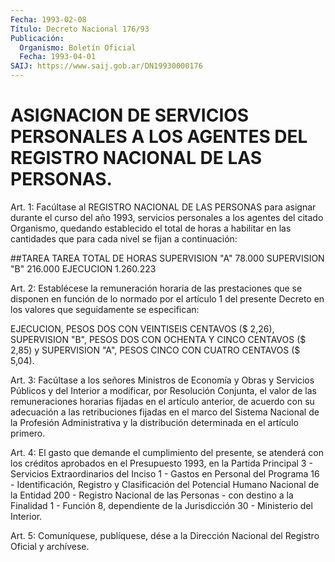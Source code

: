 ```yaml
---
Fecha: 1993-02-08
Título: Decreto Nacional 176/93
Publicación:
  Organismo: Boletín Oficial
  Fecha: 1993-04-01
SAIJ: https://www.saij.gob.ar/DN19930000176
---
```

# ASIGNACION  DE  SERVICIOS  PERSONALES  A  LOS  AGENTES DEL REGISTRO NACIONAL DE LAS PERSONAS.

<a id="1"></a>
Art.  1:  Facúltase  al REGISTRO NACIONAL DE LAS PERSONAS para asignar durante el curso del  año  1993, servicios personales a los agentes  del citado Organismo, quedando  establecido  el  total  de horas a habilitar  en las cantidades que para cada nivel se fijan a continuación:

##TAREA TAREA                    TOTAL DE HORAS SUPERVISION "A"              78.000 SUPERVISION "B"             216.000 EJECUCION                   1.260.223

<a id="2"></a>
Art. 2: Establécese la remuneración horaria de las prestaciones que  se  disponen  en  función  de lo normado por el artículo 1 del presente Decreto en los valores que  seguidamente  se  especifican:

EJECUCION,  PESOS DOS CON VEINTISEIS CENTAVOS ($ 2,26), SUPERVISION "B", PESOS DOS  CON OCHENTA Y CINCO CENTAVOS ($ 2,85) y SUPERVISION "A", PESOS CINCO CON CUATRO CENTAVOS ($ 5,04).

<a id="3"></a>
Art. 3: Facúltase a los señores Ministros de Economía y Obras y Servicios  Públicos  y  del  Interior  a  modificar, por Resolución Conjunta,  el valor de las remuneraciones horarias  fijadas  en  el artículo anterior, de acuerdo con su adecuación a las retribuciones  fijadas  en  el  marco  del  Sistema  Nacional de la Profesión  Administrativa  y  la  distribución  determinada  en  el artículo primero.

<a id="4"></a>
Art.  4: El gasto que demande el cumplimiento del presente, se atenderá con  los  créditos aprobados en el Presupuesto 1993, en la Partida Principal 3  -  Servicios  Extraordinarios  del  Inciso 1 - Gastos  en  Personal  del Programa 16 - Identificación, Registro  y Clasificación del Potencial  Humano  Nacional  de  la Entidad 200 - Registro Nacional de las Personas - con destino a la  Finalidad 1 - Función  8,  dependiente  de  la  Jurisdicción 30 - Ministerio  del Interior.

<a id="5"></a>
Art.  5: Comuníquese, publíquese, dése a la Dirección Nacional del Registro Oficial y archívese.